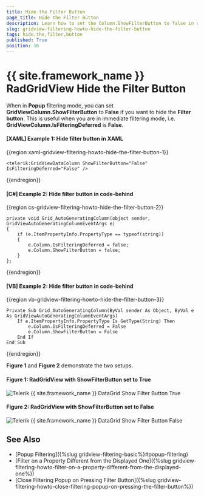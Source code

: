 ```yaml
---
title: Hide the Filter Button
page_title: Hide the Filter Button
description: Learn how to set the Column.ShowFilterButton to false in order to hide the Filter Button in RadGridView - Telerik's {{ site.framework_name }} DataGrid.
slug: gridview-filtering-howto-hide-the-filter-button
tags: hide,the,filter,button
published: True
position: 16
---
```


# {{ site.framework_name }} RadGridView Hide the Filter Button

When in **Popup** filtering mode, you can set **GridViewColumn.ShowFilterButton** to **False** if you want to hide the **Filter button**. This is useful when you are in immediate filtering mode, i.e. **GridViewColumn.IsFilteringDeferred** is **False**.

#### __[XAML] Example 1: Hide filter button in XAML__

{{region xaml-gridview-filtering-howto-hide-the-filter-button-1}}

    <telerik:GridViewDataColumn ShowFilterButton="False" IsFilteringDeferred="False" />
{{endregion}}

#### __[C#] Example 2: Hide filter button in code-behind__

{{region cs-gridview-filtering-howto-hide-the-filter-button-2}}

    private void Grid_AutoGeneratingColumn(object sender, GridViewAutoGeneratingColumnEventArgs e)
    {
        if (e.ItemPropertyInfo.PropertyType == typeof(string))
        {
            e.Column.IsFilteringDeferred = false;
            e.Column.ShowFilterButton = false;
        }
    };
{{endregion}}

#### __[VB] Example 2: Hide filter button in code-behind__

{{region vb-gridview-filtering-howto-hide-the-filter-button-3}}

    Private Sub Grid_AutoGeneratingColumn(ByVal sender As Object, ByVal e As GridViewAutoGeneratingColumnEventArgs)
		If e.ItemPropertyInfo.PropertyType Is GetType(String) Then
			e.Column.IsFilteringDeferred = False
			e.Column.ShowFilterButton = False
		End If
    End Sub
{{endregion}}

**Figure 1** and **Figure 2** demonstrate the two setups.

#### **Figure 1: RadGridView with ShowFilterButton set to True**
![Telerik {{ site.framework_name }} DataGrid Show Filter Button True](images/ShowFilterButtonTrue.png)

#### **Figure 2: RadGridView with ShowFilterButton set to False**
![Telerik {{ site.framework_name }} DataGrid Show Filter Button False](images/ShowFilterButtonFalse.png)

## See Also

* [Popup Filtering]({%slug gridview-filtering-basic%}#popup-filtering)
* [Filter on a Property Different from the Displayed One]({%slug gridview-filtering-howto-filter-on-a-property-different-from-the-displayed-one%})
* [Close Filtering Popup on Pressing Filter Button]({%slug gridview-filtering-howto-close-filtering-popup-on-pressing-the-filter-button%})
